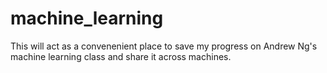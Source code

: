 # machine_learning
This will act as a convenenient place to save my progress on Andrew Ng's machine learning class and share it across machines.
